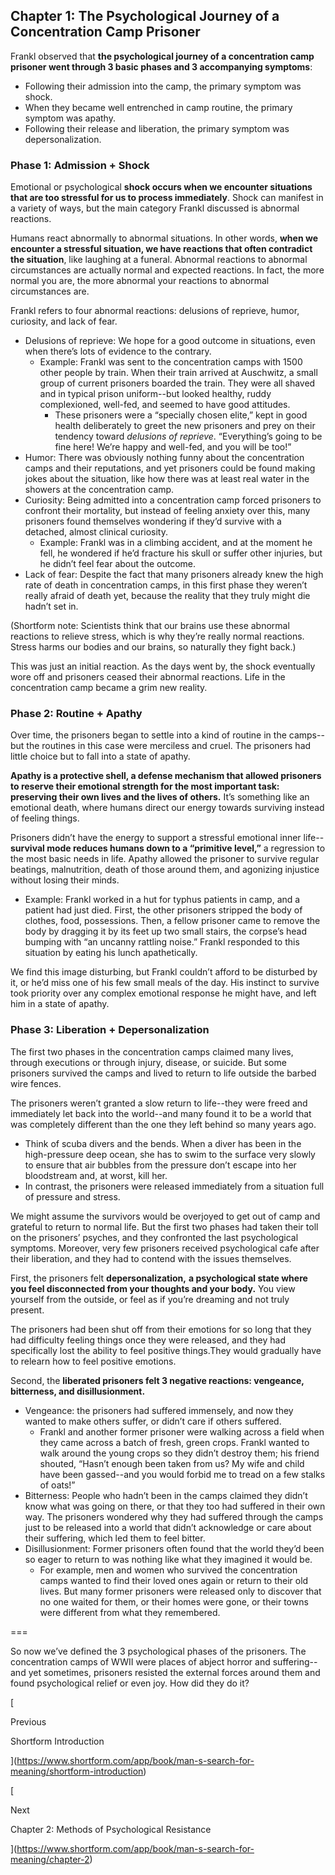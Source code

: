 ## Chapter 1: The Psychological Journey of a Concentration Camp Prisoner

Frankl observed that **the psychological journey of a concentration camp prisoner went through 3 basic phases and 3 accompanying symptoms**:

- Following their admission into the camp, the primary symptom was shock.
- When they became well entrenched in camp routine, the primary symptom was apathy.
- Following their release and liberation, the primary symptom was depersonalization.

### Phase 1: Admission + Shock

Emotional or psychological **shock occurs when we encounter situations that are too stressful for us to process immediately**. Shock can manifest in a variety of ways, but the main category Frankl discussed is abnormal reactions.

Humans react abnormally to abnormal situations. In other words, **when we encounter a stressful situation, we have reactions that often contradict the situation**, like laughing at a funeral. Abnormal reactions to abnormal circumstances are actually normal and expected reactions. In fact, the more normal you are, the more abnormal your reactions to abnormal circumstances are.

Frankl refers to four abnormal reactions: delusions of reprieve, humor, curiosity, and lack of fear.

- Delusions of reprieve: We hope for a good outcome in situations, even when there’s lots of evidence to the contrary.
    - Example: Frankl was sent to the concentration camps with 1500 other people by train. When their train arrived at Auschwitz, a small group of current prisoners boarded the train. They were all shaved and in typical prison uniform--but looked healthy, ruddy complexioned, well-fed, and seemed to have good attitudes.
        - These prisoners were a “specially chosen elite,” kept in good health deliberately to greet the new prisoners and prey on their tendency toward _delusions of reprieve_. “Everything’s going to be fine here! We’re happy and well-fed, and you will be too!”
- Humor: There was obviously nothing funny about the concentration camps and their reputations, and yet prisoners could be found making jokes about the situation, like how there was at least real water in the showers at the concentration camp.
- Curiosity: Being admitted into a concentration camp forced prisoners to confront their mortality, but instead of feeling anxiety over this, many prisoners found themselves wondering if they’d survive with a detached, almost clinical curiosity.
    - Example: Frankl was in a climbing accident, and at the moment he fell, he wondered if he’d fracture his skull or suffer other injuries, but he didn’t feel fear about the outcome.
- Lack of fear: Despite the fact that many prisoners already knew the high rate of death in concentration camps, in this first phase they weren’t really afraid of death yet, because the reality that they truly might die hadn’t set in.

(Shortform note: Scientists think that our brains use these abnormal reactions to relieve stress, which is why they’re really normal reactions. Stress harms our bodies and our brains, so naturally they fight back.)

This was just an initial reaction. As the days went by, the shock eventually wore off and prisoners ceased their abnormal reactions. Life in the concentration camp became a grim new reality.

### Phase 2: Routine + Apathy

Over time, the prisoners began to settle into a kind of routine in the camps--but the routines in this case were merciless and cruel. The prisoners had little choice but to fall into a state of apathy.

**Apathy is a protective shell, a defense mechanism that allowed prisoners to reserve their emotional strength for the most important task: preserving their own lives and the lives of others.** It’s something like an emotional death, where humans direct our energy towards surviving instead of feeling things.

Prisoners didn’t have the energy to support a stressful emotional inner life--**survival mode reduces humans down to a “primitive level,”** a regression to the most basic needs in life. Apathy allowed the prisoner to survive regular beatings, malnutrition, death of those around them, and agonizing injustice without losing their minds.

- Example: Frankl worked in a hut for typhus patients in camp, and a patient had just died. First, the other prisoners stripped the body of clothes, food, possessions. Then, a fellow prisoner came to remove the body by dragging it by its feet up two small stairs, the corpse’s head bumping with “an uncanny rattling noise.” Frankl responded to this situation by eating his lunch apathetically.

We find this image disturbing, but Frankl couldn’t afford to be disturbed by it, or he’d miss one of his few small meals of the day. His instinct to survive took priority over any complex emotional response he might have, and left him in a state of apathy.

### Phase 3: Liberation + Depersonalization

The first two phases in the concentration camps claimed many lives, through executions or through injury, disease, or suicide. But some prisoners survived the camps and lived to return to life outside the barbed wire fences.

The prisoners weren’t granted a slow return to life--they were freed and immediately let back into the world--and many found it to be a world that was completely different than the one they left behind so many years ago.

- Think of scuba divers and the bends. When a diver has been in the high-pressure deep ocean, she has to swim to the surface very slowly to ensure that air bubbles from the pressure don’t escape into her bloodstream and, at worst, kill her.
- In contrast, the prisoners were released immediately from a situation full of pressure and stress.

We might assume the survivors would be overjoyed to get out of camp and grateful to return to normal life. But the first two phases had taken their toll on the prisoners’ psyches, and they confronted the last psychological symptoms. Moreover, very few prisoners received psychological cafe after their liberation, and they had to contend with the issues themselves.

First, the prisoners felt **depersonalization,** **a psychological state where you feel disconnected from your thoughts and your body.** You view yourself from the outside, or feel as if you’re dreaming and not truly present.

The prisoners had been shut off from their emotions for so long that they had difficulty feeling things once they were released, and they had specifically lost the ability to feel positive things.They would gradually have to relearn how to feel positive emotions.

Second, the **liberated prisoners felt 3 negative reactions: vengeance, bitterness, and disillusionment.**

- Vengeance: the prisoners had suffered immensely, and now they wanted to make others suffer, or didn’t care if others suffered.
    - Frankl and another former prisoner were walking across a field when they came across a batch of fresh, green crops. Frankl wanted to walk around the young crops so they didn’t destroy them; his friend shouted, “Hasn’t enough been taken from us? My wife and child have been gassed--and you would forbid me to tread on a few stalks of oats!”
- Bitterness: People who hadn’t been in the camps claimed they didn’t know what was going on there, or that they too had suffered in their own way. The prisoners wondered why they had suffered through the camps just to be released into a world that didn’t acknowledge or care about their suffering, which led them to feel bitter.
- Disillusionment: Former prisoners often found that the world they’d been so eager to return to was nothing like what they imagined it would be.
    - For example, men and women who survived the concentration camps wanted to find their loved ones again or return to their old lives. But many former prisoners were released only to discover that no one waited for them, or their homes were gone, or their towns were different from what they remembered.

===

So now we’ve defined the 3 psychological phases of the prisoners. The concentration camps of WWII were places of abject horror and suffering--and yet sometimes, prisoners resisted the external forces around them and found psychological relief or even joy. How did they do it?

[

Previous

Shortform Introduction

](https://www.shortform.com/app/book/man-s-search-for-meaning/shortform-introduction)

[

Next

Chapter 2: Methods of Psychological Resistance

](https://www.shortform.com/app/book/man-s-search-for-meaning/chapter-2)